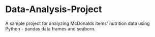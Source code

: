 # Data-Analysis-Project
A sample project for analyzing McDonalds items' nutrition data using Python - pandas data frames and seaborn.
